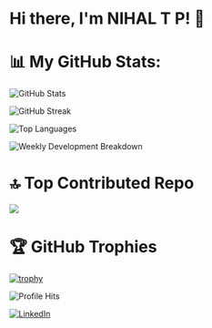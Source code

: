 # Hi there, I'm NIHAL T P! 👋

# 📊 My GitHub Stats:

![GitHub Stats](https://github-readme-stats.vercel.app/api?username=nihaltp&show_icons=true&count_private=true&theme=radical)

![GitHub Streak](https://streak-stats.demolab.com?user=nihaltp&theme=highcontrast)

![Top Languages](https://github-readme-stats.vercel.app/api/top-langs/?username=nihaltp&layout=compact&theme=radical)

![Weekly Development Breakdown](https://github-readme-stats.vercel.app/api/wakatime?username=nihaltp&layout=compact&theme=radical)

<!--
[![wakatime](https://wakatime.com/badge/user/nihaltp.svg)](https://wakatime.com/@nihaltp)

# 🔥 My Activity Graph:

![GitHub Activity Graph](https://github-readme-activity-graph.cyclic.app/graph?username=nihaltp&theme=react-dark)

![GitHub Contributions](https://github.com/nihaltp/nihaltp/blob/main/github-contribution.svg)

<a href="https://wakatime.com"><img src="https://wakatime.com/share/@nihaltp/2b595a71-5d04-4750-a578-7b3b885ea229.png" /></a>
-->

# 🔝 Top Contributed Repo
![](https://github-contributor-stats.vercel.app/api?username=nihaltp&theme=dracula&combine_all_yearly_contributions=true)

# 🏆 GitHub Trophies
[![trophy](https://github-profile-trophy.vercel.app/?username=nihaltp&theme=dracula&no-bg=true&column=4&margin-w=4&margin-h=4)](https://github.com/nihaltp)

![Profile Hits](https://komarev.com/ghpvc/?username=nihaltp&color=009dff&label=PROFILE+HITS&style=for-the-badge)

<a href="https://www.linkedin.com/in/tp-nihal/" target="_blank">
    <img src="https://img.shields.io/badge/LinkedIn-0077B5?style=for-the-badge&logo=linkedin&logoColor=white" alt="LinkedIn" />
</a>
